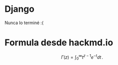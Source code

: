 # Django
Nunca lo terminé :(


# Formula desde hackmd.io

$$
\Gamma(z) = \int_0^\infty t^{z-1}e^{-t}dt\,.
$$